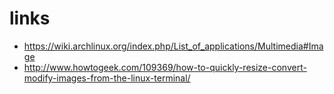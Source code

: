 # links

* https://wiki.archlinux.org/index.php/List_of_applications/Multimedia#Image
* http://www.howtogeek.com/109369/how-to-quickly-resize-convert-modify-images-from-the-linux-terminal/
